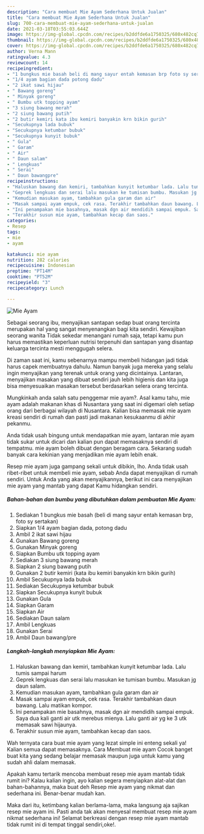 ```yaml
---
description: "Cara membuat Mie Ayam Sederhana Untuk Jualan"
title: "Cara membuat Mie Ayam Sederhana Untuk Jualan"
slug: 700-cara-membuat-mie-ayam-sederhana-untuk-jualan
date: 2021-03-18T03:55:03.644Z
image: https://img-global.cpcdn.com/recipes/b2ddfde6a1750325/680x482cq70/mie-ayam-foto-resep-utama.jpg
thumbnail: https://img-global.cpcdn.com/recipes/b2ddfde6a1750325/680x482cq70/mie-ayam-foto-resep-utama.jpg
cover: https://img-global.cpcdn.com/recipes/b2ddfde6a1750325/680x482cq70/mie-ayam-foto-resep-utama.jpg
author: Verna Mann
ratingvalue: 4.3
reviewcount: 14
recipeingredient:
- "1 bungkus mie basah beli di mang sayur entah kemasan brp foto sy sertakan"
- "1/4 ayam bagian dada potong dadu"
- "2 ikat sawi hijau"
- " Bawang goreng"
- " Minyak goreng"
- " Bumbu utk topping ayam"
- "3 siung bawang merah"
- "2 siung bawang putih"
- "2 butir kemiri kata ibu kemiri banyakin krn bikin gurih"
- "Secukupnya lada bubuk"
- "Secukupnya ketumbar bubuk"
- "Secukupnya kunyit bubuk"
- " Gula"
- " Garam"
- " Air"
- " Daun salam"
- " Lengkuas"
- " Serai"
- " Daun bawangpre"
recipeinstructions:
- "Haluskan bawang dan kemiri, tambahkan kunyit ketumbar lada. Lalu tumis sampai harum"
- "Geprek lengkuas dan serai lalu masukan ke tumisan bumbu. Masukan jg daun salam."
- "Kemudian masukan ayam, tambahkan gula garam dan air"
- "Masak sampai ayam empuk, cek rasa. Terakhir tambahkan daun bawang. Lalu matikan kompor."
- "Ini penampakan mie basahnya, masak dgn air mendidih sampai empuk. Saya dua kali ganti air utk merebus mienya. Lalu ganti air yg ke 3 utk memasak sawi hijaunya."
- "Terakhir susun mie ayam, tambahkan kecap dan saos."
categories:
- Resep
tags:
- mie
- ayam

katakunci: mie ayam 
nutrition: 282 calories
recipecuisine: Indonesian
preptime: "PT14M"
cooktime: "PT52M"
recipeyield: "3"
recipecategory: Lunch

---
```



![Mie Ayam](https://img-global.cpcdn.com/recipes/b2ddfde6a1750325/680x482cq70/mie-ayam-foto-resep-utama.jpg)

Sebagai seorang ibu, menyajikan santapan sedap buat orang tercinta merupakan hal yang sangat menyenangkan bagi kita sendiri. Kewajiban seorang  wanita Tidak sekedar menangani rumah saja, tetapi kamu pun harus memastikan keperluan nutrisi terpenuhi dan santapan yang disantap keluarga tercinta mesti menggugah selera.

Di zaman  saat ini, kamu sebenarnya mampu membeli hidangan jadi tidak harus capek membuatnya dahulu. Namun banyak juga mereka yang selalu ingin menyajikan yang terenak untuk orang yang dicintainya. Lantaran, menyajikan masakan yang dibuat sendiri jauh lebih higienis dan kita juga bisa menyesuaikan masakan tersebut berdasarkan selera orang tercinta. 



Mungkinkah anda salah satu penggemar mie ayam?. Asal kamu tahu, mie ayam adalah makanan khas di Nusantara yang saat ini digemari oleh setiap orang dari berbagai wilayah di Nusantara. Kalian bisa memasak mie ayam kreasi sendiri di rumah dan pasti jadi makanan kesukaanmu di akhir pekanmu.

Anda tidak usah bingung untuk mendapatkan mie ayam, lantaran mie ayam tidak sukar untuk dicari dan kalian pun dapat memasaknya sendiri di tempatmu. mie ayam boleh dibuat dengan beragam cara. Sekarang sudah banyak cara kekinian yang menjadikan mie ayam lebih enak.

Resep mie ayam juga gampang sekali untuk dibikin, lho. Anda tidak usah ribet-ribet untuk membeli mie ayam, sebab Anda dapat menyajikan di rumah sendiri. Untuk Anda yang akan menyajikannya, berikut ini cara menyajikan mie ayam yang mantab yang dapat Kamu hidangkan sendiri.

<!--inarticleads1-->

##### Bahan-bahan dan bumbu yang dibutuhkan dalam pembuatan Mie Ayam:

1. Sediakan 1 bungkus mie basah (beli di mang sayur entah kemasan brp, foto sy sertakan)
1. Siapkan 1/4 ayam bagian dada, potong dadu
1. Ambil 2 ikat sawi hijau
1. Gunakan  Bawang goreng
1. Gunakan  Minyak goreng
1. Siapkan  Bumbu utk topping ayam
1. Sediakan 3 siung bawang merah
1. Siapkan 2 siung bawang putih
1. Gunakan 2 butir kemiri (kata ibu kemiri banyakin krn bikin gurih)
1. Ambil Secukupnya lada bubuk
1. Sediakan Secukupnya ketumbar bubuk
1. Siapkan Secukupnya kunyit bubuk
1. Gunakan  Gula
1. Siapkan  Garam
1. Siapkan  Air
1. Sediakan  Daun salam
1. Ambil  Lengkuas
1. Gunakan  Serai
1. Ambil  Daun bawang/pre




<!--inarticleads2-->

##### Langkah-langkah menyiapkan Mie Ayam:

1. Haluskan bawang dan kemiri, tambahkan kunyit ketumbar lada. Lalu tumis sampai harum
1. Geprek lengkuas dan serai lalu masukan ke tumisan bumbu. Masukan jg daun salam.
1. Kemudian masukan ayam, tambahkan gula garam dan air
1. Masak sampai ayam empuk, cek rasa. Terakhir tambahkan daun bawang. Lalu matikan kompor.
1. Ini penampakan mie basahnya, masak dgn air mendidih sampai empuk. Saya dua kali ganti air utk merebus mienya. Lalu ganti air yg ke 3 utk memasak sawi hijaunya.
1. Terakhir susun mie ayam, tambahkan kecap dan saos.




Wah ternyata cara buat mie ayam yang lezat simple ini enteng sekali ya! Kalian semua dapat memasaknya. Cara Membuat mie ayam Cocok banget buat kita yang sedang belajar memasak maupun juga untuk kamu yang sudah ahli dalam memasak.

Apakah kamu tertarik mencoba membuat resep mie ayam mantab tidak rumit ini? Kalau kalian ingin, ayo kalian segera menyiapkan alat-alat dan bahan-bahannya, maka buat deh Resep mie ayam yang nikmat dan sederhana ini. Benar-benar mudah kan. 

Maka dari itu, ketimbang kalian berlama-lama, maka langsung aja sajikan resep mie ayam ini. Pasti anda tak akan menyesal membuat resep mie ayam nikmat sederhana ini! Selamat berkreasi dengan resep mie ayam mantab tidak rumit ini di tempat tinggal sendiri,oke!.

